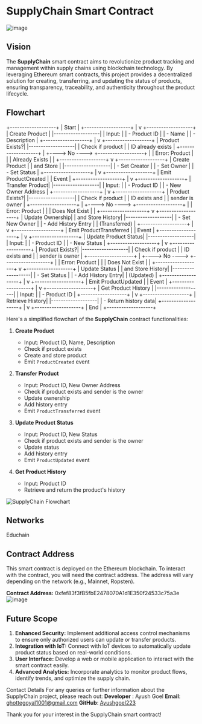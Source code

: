 # SupplyChain Smart Contract
![image](https://github.com/user-attachments/assets/2cfb3c41-dc20-4101-9aab-df2d86451154)


## Vision

The **SupplyChain** smart contract aims to revolutionize product tracking and management within supply chains using blockchain technology. By leveraging Ethereum smart contracts, this project provides a decentralized solution for creating, transferring, and updating the status of products, ensuring transparency, traceability, and authenticity throughout the product lifecycle.

## Flowchart
 +-------------------+
 |   Start           |
 +-------------------+
           |
           v
 +-------------------+
 |   Create Product  |
 |-------------------|
 | Input:            |
 | - Product ID      |
 | - Name            |
 | - Description     |
 +-------------------+
           |
           v
 +-------------------+
 |   Product Exists?|
 |-------------------|
 | Check if product  |
 | ID already exists |
 +-------------------+
           |
           +----> No ----> +-------------------+
           |              |   Error: Product   |
           |              |   Already Exists   |
           |              +-------------------+
           v
 +-------------------+
 |   Create Product  |
 |   and Store       |
 |-------------------|
 | - Set Creator     |
 | - Set Owner       |
 | - Set Status      |
 +-------------------+
           |
           v
 +-------------------+
 | Emit ProductCreated |
 | Event               |
 +-------------------+
           |
           v
 +-------------------+
 |   Transfer Product|
 |-------------------|
 | Input:            |
 | - Product ID      |
 | - New Owner Address |
 +-------------------+
           |
           v
 +-------------------+
 |   Product Exists?|
 |-------------------|
 | Check if product  |
 | ID exists and     |
 | sender is owner   |
 +-------------------+
           |
           +----> No ----> +-------------------+
           |              |   Error: Product   |
           |              |   Does Not Exist   |
           |              +-------------------+
           v
 +-------------------+
 |   Update Ownership|
 |   and Store History|
 |-------------------|
 | - Set New Owner   |
 | - Add History Entry |
 |   (Transferred)   |
 +-------------------+
           |
           v
 +-------------------+
 | Emit ProductTransferred |
 | Event                |
 +-------------------+
           |
           v
 +-------------------+
 |   Update Product Status|
 |-------------------|
 | Input:            |
 | - Product ID      |
 | - New Status      |
 +-------------------+
           |
           v
 +-------------------+
 |   Product Exists?|
 |-------------------|
 | Check if product  |
 | ID exists and     |
 | sender is owner   |
 +-------------------+
           |
           +----> No ----> +-------------------+
           |              |   Error: Product   |
           |              |   Does Not Exist   |
           |              +-------------------+
           v
 +-------------------+
 |   Update Status   |
 |   and Store History|
 |-------------------|
 | - Set Status      |
 | - Add History Entry|
 |   (Updated)       |
 +-------------------+
           |
           v
 +-------------------+
 | Emit ProductUpdated |
 | Event               |
 +-------------------+
           |
           v
 +-------------------+
 |   Get Product History |
 |-------------------|
 | Input:            |
 | - Product ID      |
 +-------------------+
           |
           v
 +-------------------+
 |   Retrieve History|
 |-------------------|
 | - Return history data|
 +-------------------+
           |
           v
 +-------------------+
 |   End             |
 +-------------------+


Here's a simplified flowchart of the **SupplyChain** contract functionalities:

1. **Create Product**
   - Input: Product ID, Name, Description
   - Check if product exists
   - Create and store product
   - Emit `ProductCreated` event

2. **Transfer Product**
   - Input: Product ID, New Owner Address
   - Check if product exists and sender is the owner
   - Update ownership
   - Add history entry
   - Emit `ProductTransferred` event

3. **Update Product Status**
   - Input: Product ID, New Status
   - Check if product exists and sender is the owner
   - Update status
   - Add history entry
   - Emit `ProductUpdated` event

4. **Get Product History**
   - Input: Product ID
   - Retrieve and return the product's history

![SupplyChain Flowchart](https://via.placeholder.com/400x200.png) 
## Networks 
Educhain
## Contract Address

This smart contract is deployed on the Ethereum blockchain. To interact with the contract, you will need the contract address. The address will vary depending on the network (e.g., Mainnet, Ropsten).

**Contract Address:** 0xfef83f3fB5fbE2478070A1d1E350f24533c75a3e
![image](https://github.com/user-attachments/assets/3801abda-05e5-470f-b6e3-66a0e1893bef)


## Future Scope

1. **Enhanced Security:** Implement additional access control mechanisms to ensure only authorized users can update or transfer products.
2. **Integration with IoT:** Connect with IoT devices to automatically update product status based on real-world conditions.
3. **User Interface:** Develop a web or mobile application to interact with the smart contract easily.
4. **Advanced Analytics:** Incorporate analytics to monitor product flows, identify trends, and optimize the supply chain.

Contact Details
For any queries or further information about the SupplyChain project, please reach out:
**Developer** : Ayush Goel
**Email**: ghottegoyal1001@gmail.com
**GitHub**: [Ayushgoel223](https://github.com/Ayushgoel223)

Thank you for your interest in the SupplyChain smart contract!
